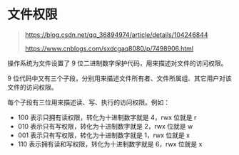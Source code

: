 # 文件权限

> https://blog.csdn.net/qq_36894974/article/details/104246844
>
> https://www.cnblogs.com/sxdcgaq8080/p/7498906.html

操作系统为文件设置了 9 位二进制数字保护代码，用来描述对文件的访问权限。

9 位代码中又有三个子段，分别用来描述文件所有者、文件所属组、其它用户对该文件的访问权限。

每个子段有三位用来描述读、写、执行的访问权限。例如：

- 100 表示只拥有读权限，转化为十进制数字就是 4，rwx 位就是 r
- 010 表示只有写权限，转化为十进制数字就是 2，rwx 位就是 w
- 001 表示只有写权限，转化为十进制数字就是 1，rwx 位就是 x
- 110 表示拥有读和写权限，转化为十进制数字就是 6，rwx 位就是 x